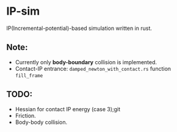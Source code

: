 # IP-sim 

IP(Incremental-potential)-based simulation written in rust.

## Note:
- Currently only **body-boundary** collision is implemented.
- Contact-IP entrance: `damped_newton_with_contact.rs` function `fill_frame`

## TODO:
- Hessian for contact IP energy (case 3);git 
- Friction.
- Body-body collision.